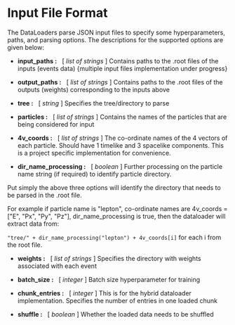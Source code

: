 # Input File Format
The DataLoaders parse JSON input files to specify some hyperparameters, paths, and parsing options. The descriptions for the supported options are given below:

- **input_paths :** &nbsp; [ *list of strings* ] Contains paths to the .root files of the inputs (events data) {multiple input files implementation under progress}

- **output_paths :** &nbsp; [ *list of strings* ] Contains paths to the .root files of the outputs (weights) corresponding to the inputs above

- **tree :** &nbsp; [ *string* ] Specifies the tree/directory to parse

- **particles :** &nbsp; [ *list of strings* ] Contains the names of the particles that are being considered for input

- **4v_coords :** &nbsp; [ *list of strings* ] The co-ordinate names of the 4 vectors of each particle. Should have 1 timelike and 3 spacelike components. This is a project specific implementation for convenience.

- **dir_name_processing :** &nbsp; [ *boolean* ] Further processing on the particle name string (if required) to identify particle directory.

Put simply the above three options will identify the directory that needs to be parsed in the .root file.

For example if particle name is "lepton", co-ordinate  names are 4v_coords = ["E", "Px", "Py", "Pz"], dir_name_processing is true, then the dataloader will extract data from:

` "tree/" + dir_name_processing("lepton") + 4v_coords[i] ` for each i from the root file.

- **weights :** &nbsp; [ *list of strings* ] Specifies the directory with weights associated with each event

- **batch_size :** &nbsp; [ *integer* ] Batch size hyperparameter for training

- **chunk_entries :** &nbsp; [ *integer* ] This is for the hybrid dataloader implementation. Specifies the number of entries in one loaded chunk

- **shuffle :** &nbsp; [ *boolean* ] Whether the loaded data needs to be shuffled
